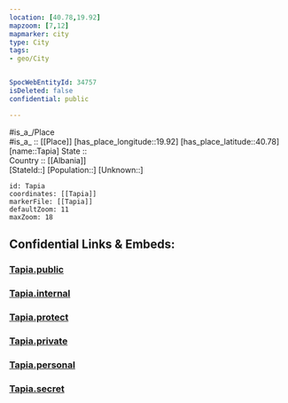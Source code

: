 ```yaml
---
location: [40.78,19.92] 
mapzoom: [7,12] 
mapmarker: city 
type: City
tags:
- geo/City


SpocWebEntityId: 34757
isDeleted: false
confidential: public

---
```

#is_a_/Place  
#is_a_ :: [[Place]] 
[has_place_longitude::19.92] 
[has_place_latitude::40.78] 
[name::Tapia] 
State ::  
Country :: [[Albania]]  
[StateId::] 
[Population::] 
[Unknown::] 


```leaflet
id: Tapia
coordinates: [[Tapia]] 
markerFile: [[Tapia]] 
defaultZoom: 11 
maxZoom: 18
```


## Confidential Links & Embeds: 

### [Tapia.public](/_public/\Earth\Continent\Europe\Europe~South\Albania\Counties~Albania\Berat\CityTapia.public.md) 

### [Tapia.internal](/_internal/\Earth\Continent\Europe\Europe~South\Albania\Counties~Albania\Berat\CityTapia.internal.md) 

### [Tapia.protect](/_protect/\Earth\Continent\Europe\Europe~South\Albania\Counties~Albania\Berat\CityTapia.protect.md) 

### [Tapia.private](/_private/\Earth\Continent\Europe\Europe~South\Albania\Counties~Albania\Berat\CityTapia.private.md) 

### [Tapia.personal](/_personal/\Earth\Continent\Europe\Europe~South\Albania\Counties~Albania\Berat\CityTapia.personal.md) 

### [Tapia.secret](/_secret/\Earth\Continent\Europe\Europe~South\Albania\Counties~Albania\Berat\CityTapia.secret.md)

